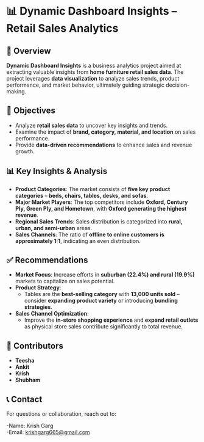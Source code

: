 # 📊 Dynamic Dashboard Insights – Retail Sales Analytics

## 📌 Overview
**Dynamic Dashboard Insights** is a business analytics project aimed at extracting valuable insights from **home furniture retail sales data**. The project leverages **data visualization** to analyze sales trends, product performance, and market behavior, ultimately guiding strategic decision-making.

## 🎯 Objectives
- Analyze **retail sales data** to uncover key insights and trends.
- Examine the impact of **brand, category, material, and location** on sales performance.
- Provide **data-driven recommendations** to enhance sales and revenue growth.

## 📊 Key Insights & Analysis
- **Product Categories**: The market consists of **five key product categories** – **beds, chairs, tables, desks, and sofas**.
- **Major Market Players**: The top competitors include **Oxford, Century Ply, Green Ply, and Hometown**, with **Oxford generating the highest revenue**.
- **Regional Sales Trends**: Sales distribution is categorized into **rural, urban, and semi-urban** areas.
- **Sales Channels**: The ratio of **offline to online customers is approximately 1:1**, indicating an even distribution.

## ✅ Recommendations
- **Market Focus**: Increase efforts in **suburban (22.4%) and rural (19.9%)** markets to capitalize on sales potential.
- **Product Strategy**: 
  - Tables are the **best-selling category** with **13,000 units sold** – consider **expanding product variety** or introducing **bundling strategies**.
- **Sales Channel Optimization**: 
  - Improve the **in-store shopping experience** and **expand retail outlets** as physical store sales contribute significantly to total revenue.

## 📢 Contributors
- **Teesha**
- **Ankit**
- **Krish**
- **Shubham**


## 📞 Contact
For questions or collaboration, reach out to:

-Name: Krish Garg
<br>
-Email: krishgarg665@gmail.com
